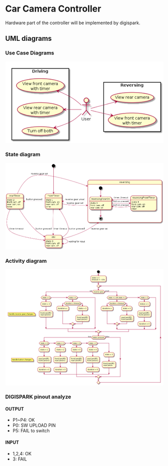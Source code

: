 # Car Camera Controller
Hardware part of the controller will be implemented by digispark.

## UML diagrams

### Use Case Diagrams
![usecase diagram](/images/usecase.png)

### State diagram
![state diagram](/images/state.png)

### Activity diagram
![activity diagram](/images/activity.png)

### DIGISPARK pinout analyze
#### OUTPUT 
- P1~P4: OK
- P0: SW UPLOAD PIN
- P5: FAIL to switch

#### INPUT
- 1,2,4: OK
- 3: FAIL
